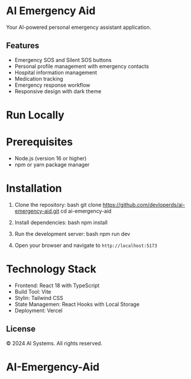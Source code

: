 # AI Emergency Aid

Your AI-powered personal emergency assistant application.

## Features

- Emergency SOS and Silent SOS buttons
- Personal profile management with emergency contacts
- Hospital information management
- Medication tracking
- Emergency response workflow
- Responsive design with dark theme

# Run Locally

# Prerequisites
- Node.js (version 16 or higher)
- npm or yarn package manager

# Installation

1. Clone the repository:
   bash
   git clone https://github.com/devloperds/ai-emergency-aid.git
   cd ai-emergency-aid
   
2. Install dependencies:
   bash
   npm install

3. Run the development server:
   bash
   npm run dev
   
4. Open your browser and navigate to `http://localhost:5173`


# Technology Stack

- Frontend: React 18 with TypeScript
- Build Tool: Vite
- Stylin: Tailwind CSS
- State Managemen: React Hooks with Local Storage
- Deployment: Vercel


## License

© 2024 AI Systems. All rights reserved.
# AI-Emergency-Aid
